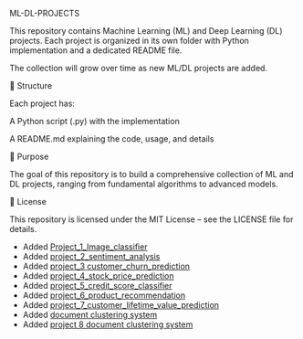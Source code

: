 ML-DL-PROJECTS

This repository contains Machine Learning (ML) and Deep Learning (DL) projects.
Each project is organized in its own folder with Python implementation and a dedicated README file.

The collection will grow over time as new ML/DL projects are added.

📂 Structure

Each project has:

A Python script (.py) with the implementation

A README.md explaining the code, usage, and details

📌 Purpose

The goal of this repository is to build a comprehensive collection of ML and DL projects, ranging from fundamental algorithms to advanced models.

📄 License

This repository is licensed under the MIT License – see the LICENSE
 file for details.
- Added [Project_1_Image_classifier](./project_1_image_classifier/README.md)
- Added [project_2_sentiment_analysis](./project_2_sentiment_analysis/README.md)
- Added [project_3 customer_churn_prediction](./project_3_customer_churn_prediction/README.md)
- Added [project_4_stock_price_prediction](./project_4_stock_price_prediction/README.md)
- Added [project_5_credit_score_classifier](./project_5_credit_score_classifier/README.md)
- Added [project_6_product_recommendation](./project_6_product_recommendation/README.md)
- Added [project_7_customer_lifetime_value_prediction](./project_7_customer_lifetime_valure_prediction/README.md)
- Added [document clustering system](./document_clustering_system/README.md)
- Added [project 8 document clustering system](./project_8_document_clustering_system/README.md)
